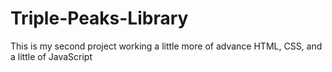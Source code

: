 # Triple-Peaks-Library
This is my second project working a little more of advance HTML, CSS, and a little of JavaScript

